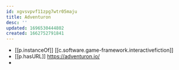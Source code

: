 ```yaml
---
id: xgvsvpvf11zpg7wtr05maju
title: Adventuron
desc: ''
updated: 1696530444802
created: 1662752791841
---
```


- [[p.instanceOf]] [[c.software.game-framework.interactivefiction]]
- [[p.hasURL]] https://adventuron.io/
- 